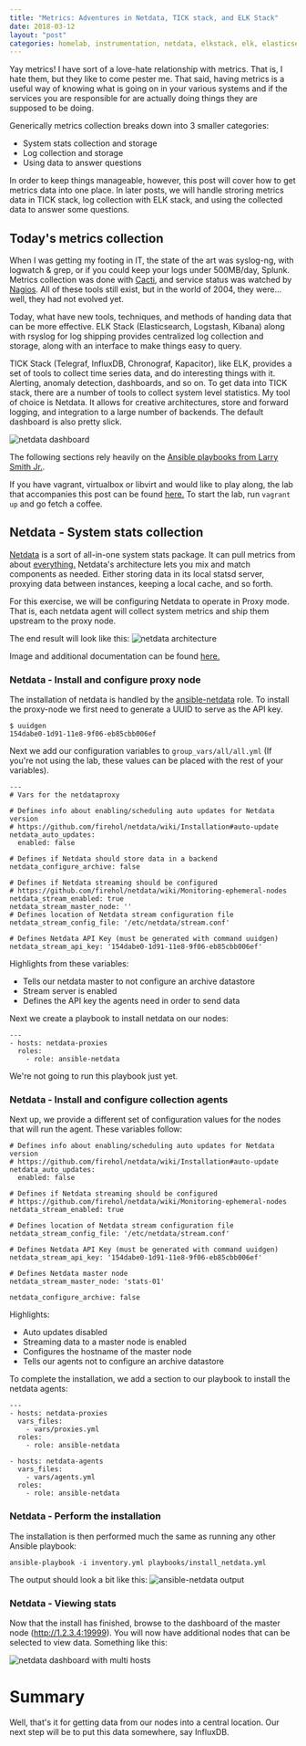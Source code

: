 ```yaml
---
title: "Metrics: Adventures in Netdata, TICK stack, and ELK Stack"
date: 2018-03-12
layout: "post"
categories: homelab, instrumentation, netdata, elkstack, elk, elasticsearch, kibana, logstash, telegraf, ingress, chronograf, kapacitor, tickstack
---
```


Yay metrics! I have sort of a love-hate relationship with metrics. That is, I hate them, but they like to come pester me. That said, having metrics is a useful way of knowing what is going on in your various systems and if the services you are responsible for are actually doing things they are supposed to be doing.

Generically metrics collection breaks down into 3 smaller categories:

* System stats collection and storage
* Log collection and storage
* Using data to answer questions

In order to keep things manageable, however, this post will cover how to get metrics data into one place. In later posts, we will handle stroring metrics data in TICK stack, log collection with ELK stack, and using the collected data to answer some questions.

## Today's metrics collection

When I was getting my footing in IT, the state of the art was syslog-ng, with logwatch & grep, or if you could keep your logs under 500MB/day, Splunk. Metrics collection was done with [Cacti](https://www.cacti.net/), and service status was watched by [Nagios](https://www.nagios.org/). All of these tools still exist, but in the world of 2004, they were... well, they had not evolved yet.

Today, what have new tools, techniques, and methods of handing data that can be more effective. ELK Stack (Elasticsearch, Logstash, Kibana) along with rsyslog for log shipping provides centralized log collection and storage, along with an interface to make things easy to query.

TICK Stack (Telegraf, InfluxDB, Chronograf, Kapacitor), like ELK, provides a set of tools to collect time series data, and do interesting things with it. Alerting, anomaly detection, dashboards, and so on. To get data into TICK stack, there are a number of tools to collect system level statistics. My tool of choice is Netdata. It allows for creative architectures, store and forward logging, and integration to a large number of backends. The default dashboard is also pretty slick.

![netdata dashboard](https://i.imgur.com/GEM8WmE.png)

The following sections rely heavily on the [Ansible playbooks from Larry Smith Jr.](https://github.com/mrlesmithjr?utf8=%E2%9C%93&tab=repositories&q=ansible&type=&language=).

If you have vagrant, virtualbox or libvirt and would like to play along, the lab that accompanies this post can be found [here.](https://github.com/bunchc/vagrant-ansible-elkstack/tree/refactoring) To start the lab, run ```vagrant up``` and go fetch a coffee.

## Netdata - System stats collection

[Netdata](http://my-netdata.io/) is a sort of all-in-one system stats package. It can pull metrics from about [everything.](https://github.com/firehol/netdata/wiki/Internal-Plugins) Netdata's architecture lets you mix and match components as needed. Either storing data in its local statsd server, proxying data between instances, keeping a local cache, and so forth.

For this exercise, we will be configuring Netdata to operate in Proxy mode. That is, each netdata agent will collect system metrics and ship them upstream to the proxy node.

The end result will look like this:
![netdata architecture](https://cloud.githubusercontent.com/assets/2662304/23627426/65a9074a-02b9-11e7-9664-cd8f258a00af.png)

Image and additional documentation can be found [here.](https://github.com/firehol/netdata/wiki/Monitoring-ephemeral-nodes)

### Netdata - Install and configure proxy node

The installation of netdata is handled by the [ansible-netdata](https://github.com/mrlesmithjr/ansible-netdata) role. To install the proxy-node we first need to generate a UUID to serve as the API key.

```
$ uuidgen
154dabe0-1d91-11e8-9f06-eb85cbb006ef
```

Next we add our configuration variables to ```group_vars/all/all.yml``` (If you're not using the lab, these values can be placed with the rest of your variables).

```
---
# Vars for the netdataproxy

# Defines info about enabling/scheduling auto updates for Netdata version
# https://github.com/firehol/netdata/wiki/Installation#auto-update
netdata_auto_updates:
  enabled: false

# Defines if Netdata should store data in a backend
netdata_configure_archive: false

# Defines if Netdata streaming should be configured
# https://github.com/firehol/netdata/wiki/Monitoring-ephemeral-nodes
netdata_stream_enabled: true
netdata_stream_master_node: ''
# Defines location of Netdata stream configuration file
netdata_stream_config_file: '/etc/netdata/stream.conf'

# Defines Netdata API Key (must be generated with command uuidgen)
netdata_stream_api_key: '154dabe0-1d91-11e8-9f06-eb85cbb006ef'
```

Highlights from these variables:

* Tells our netdata master to not configure an archive datastore
* Stream server is enabled
* Defines the API key the agents need in order to send data

Next we create a playbook to install netdata on our nodes:

```
---
- hosts: netdata-proxies
  roles:
    - role: ansible-netdata
```

We're not going to run this playbook just yet.

### Netdata - Install and configure collection agents

Next up, we provide a different set of configuration values for the nodes that will run the agent. These variables follow:

```
# Defines info about enabling/scheduling auto updates for Netdata version
# https://github.com/firehol/netdata/wiki/Installation#auto-update
netdata_auto_updates:
  enabled: false

# Defines if Netdata streaming should be configured
# https://github.com/firehol/netdata/wiki/Monitoring-ephemeral-nodes
netdata_stream_enabled: true

# Defines location of Netdata stream configuration file
netdata_stream_config_file: '/etc/netdata/stream.conf'

# Defines Netdata API Key (must be generated with command uuidgen)
netdata_stream_api_key: '154dabe0-1d91-11e8-9f06-eb85cbb006ef'

# Defines Netdata master node
netdata_stream_master_node: 'stats-01'

netdata_configure_archive: false
```

Highlights:

* Auto updates disabled
* Streaming data to a master node is enabled
* Configures the hostname of the master node
* Tells our agents not to configure an archive datastore

To complete the installation, we add a section to our playbook to install the netdata agents:

```
---
- hosts: netdata-proxies
  vars_files:
    - vars/proxies.yml
  roles:
    - role: ansible-netdata

- hosts: netdata-agents
  vars_files:
    - vars/agents.yml
  roles:
    - role: ansible-netdata
```

### Netdata - Perform the installation

The installation is then performed much the same as running any other Ansible playbook:

```
ansible-playbook -i inventory.yml playbooks/install_netdata.yml
```

The output should look a bit like this:
![ansible-netdata output](https://i.imgur.com/s1NSXhg.png)

### Netdata - Viewing stats

Now that the install has finished, browse to the dashboard of the master node (http://1.2.3.4:19999). You will now have additional nodes that can be selected to view data. Something like this:

![netdata dashboard with multi hosts](https://i.imgur.com/jv0Saj0.png)

# Summary

Well, that's it for getting data from our nodes into a central location. Our next step will be to put this data somewhere, say InfluxDB.